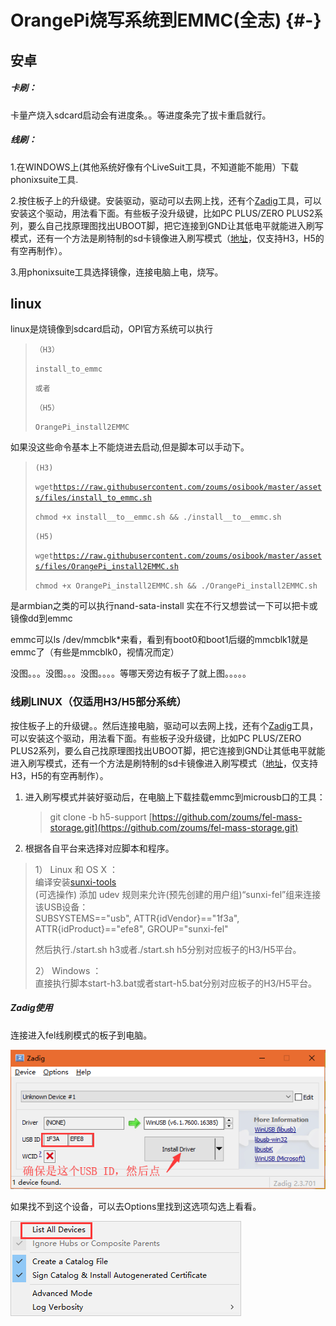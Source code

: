 # OrangePi烧写系统到EMMC\(全志\) {#-}

## 安卓

##### 卡刷：

卡量产烧入sdcard启动会有进度条。。等进度条完了拔卡重启就行。

##### 线刷：

1.在WINDOWS上\(其他系统好像有个LiveSuit工具，不知道能不能用）下载phonixsuite工具.

2.按住板子上的升级键。安装驱动，驱动可以去网上找，还有个[Zadig](http://zadig.akeo.ie/)工具，可以安装这个驱动，用法看下面。有些板子没升级键，比如PC PLUS/ZERO PLUS2系列，要么自己找原理图找出UBOOT脚，把它连接到GND让其低电平就能进入刷写模式，还有一个方法是刷特制的sd卡镜像进入刷写模式（[地址](https://raw.githubusercontent.com/zoums/fel-mass-storage/h5-support/fel-sdboot.img)，仅支持H3，H5的有空再制作）。

3.用phonixsuite工具选择镜像，连接电脑上电，烧写。

## linux

linux是烧镜像到sdcard启动，OPI官方系统可以执行

> `（H3）`
>
> `install_to_emmc`
>
> `或者`
>
> `（H5）`
>
> `OrangePi_install2EMMC`

如果没这些命令基本上不能烧进去启动,但是脚本可以手动下。

> `(H3)`
>
> `wget`[`https://raw.githubusercontent.com/zoums/osibook/master/assets/files/install_to_emmc.sh`](https://raw.githubusercontent.com/zoums/osibook/master/assets/files/install_to_emmc.sh)
>
> `chmod +x install__to__emmc.sh && ./install__to__emmc.sh`
>
> `(H5)`
>
> `wget`[`https://raw.githubusercontent.com/zoums/osibook/master/assets/files/OrangePi_install2EMMC.sh`](https://raw.githubusercontent.com/zoums/osibook/master/assets/files/OrangePi_install2EMMC.sh)
>
> `chmod +x OrangePi_install2EMMC.sh && ./OrangePi_install2EMMC.sh`

是armbian之类的可以执行nand-sata-install 实在不行又想尝试一下可以把卡或镜像dd到emmc

emmc可以ls /dev/mmcblk\*来看，看到有boot0和boot1后缀的mmcblk1就是emmc了（有些是mmcblk0，视情况而定）

没图。。。没图。。。没图。。。。等哪天旁边有板子了就上图。。。。。

### 线刷LINUX（仅适用H3/H5部分系统）

按住板子上的升级键。。然后连接电脑，驱动可以去网上找，还有个[Zadig](http://zadig.akeo.ie/)工具，可以安装这个驱动，用法看下面。有些板子没升级键，比如PC PLUS/ZERO PLUS2系列，要么自己找原理图找出UBOOT脚，把它连接到GND让其低电平就能进入刷写模式，还有一个方法是刷特制的sd卡镜像进入刷写模式（[地址](https://raw.githubusercontent.com/zoums/fel-mass-storage/h5-support/fel-sdboot.img)，仅支持H3，H5的有空再制作）。

1. 进入刷写模式并装好驱动后，在电脑上下载挂载emmc到microusb口的工具：
   > git clone -b h5-support [https://github.com/zoums/fel-mass-storage.git](https://github.com/zoums/fel-mass-storage.git)
2. 根据各自平台来选择对应脚本和程序。

> 1） Linux 和 OS X ：  
> 编译安装[sunxi-tools](https://github.com/linux-sunxi/sunxi-tools)  
> \(可选操作\) 添加 udev 规则来允许\(预先创建的用户组\)“sunxi-fel”组来连接该USB设备：  
> SUBSYSTEMS=="usb", ATTR{idVendor}=="1f3a", ATTR{idProduct}=="efe8", GROUP="sunxi-fel"
>
> 然后执行./start.sh h3或者./start.sh h5分别对应板子的H3/H5平台。
>
> 2） Windows ：  
> 直接执行脚本start-h3.bat或者start-h5.bat分别对应板子的H3/H5平台。

##### Zadig使用

连接进入fel线刷模式的板子到电脑。

![](/assets/flash-to-emmc/20180723180418.png)

如果找不到这个设备，可以去Options里找到这选项勾选上看看。

![](/assets/flash-to-emmc/20180723180250.png)

